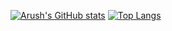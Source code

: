 [![Arush's GitHub stats](https://github-readme-stats.vercel.app/api?username=ArushNo1&hide=issues&show_icons=true&bg_color=23292c&text_color=f1f2f3&title_color=93c763&icon_color=ec7600&border_color=efc210)](https://github.com/anuraghazra/github-readme-stats)
[![Top Langs](https://github-readme-stats.vercel.app/api/top-langs/?username=ArushNo1&show_icons=true&bg_color=23292c&text_color=f1f2f3&title_color=93c763&icon_color=ec7600&border_color=efc210)](https://github.com/anuraghazra/github-readme-stats)


<!--
**ArushNo1/ArushNo1** is a ✨ _special_ ✨ repository because its `README.md` (this file) appears on your GitHub profile.

Here are some ideas to get you started:

- 🔭 I’m currently working on ...
- 🌱 I’m currently learning ...
- 👯 I’m looking to collaborate on ...
- 🤔 I’m looking for help with ...
- 💬 Ask me about ...
- 📫 How to reach me: ...
- 😄 Pronouns: ...
- ⚡ Fun fact: ...
-->
